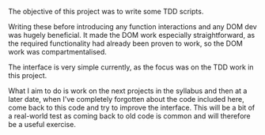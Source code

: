The objective of this project was to write some TDD scripts.

Writing these before introducing any function interactions and any DOM dev was hugely beneficial. It made the DOM work especially straightforward, as the required functionality had already been proven to work, so the DOM work was compartmentalised.

The interface is very simple currently, as the focus was on the TDD work in this project.

What I aim to do is work on the next projects in the syllabus and then at a later date, when I've completely forgotten about the code included here, come back to this code and try to improve the interface. This will be a bit of a real-world test as coming back to old code is common and will therefore be a useful exercise.
